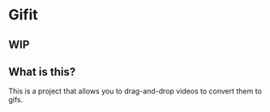 # Gifit

## WIP

## What is this?

This is a project that allows you to drag-and-drop videos to convert them to gifs.
